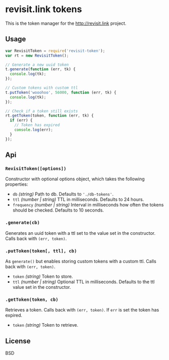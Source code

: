 # revisit.link tokens

This is the token manager for the http://revisit.link project.

## Usage

```js
var RevisitToken = require('revisit-token');
var rt = new RevisitToken();

// Generate a new uuid token
t.generate(function (err, tk) {
  console.log(tk);
});

// Custom tokens with custom ttl
t.putToken('wooohoo', 56000, function (err, tk) {
  console.log(tk);
});

// Check if a token still exists
rt.getToken(token, function (err, tk) {
  if (err) {
    // Token has expired
    console.log(err);
  }
});
```

## Api

### `RevisitToken([options])`

Constructor with optional options object, which takes the following properties:

* `db` *(string)* Path to db. Defaults to `'./db-tokens'`.
* `ttl` *(number | string)* TTL in milliseconds. Defaults to 24 hours.
* `frequency` *(number | string)* Interval in milliseconds how often the tokens should be checked. Defaults to 10 seconds.

### `.generate(cb)`

Generates an uuid token with a ttl set to the value set in the constructor. Calls back with `(err, token)`.

### `.putToken(token[, ttl], cb)`

As `generate()` but enables storing custom tokens with a custom ttl. Calls back with `(err, token)`.

* `token` *(string)* Token to store.
* `ttl` *(number | string)* Optional TTL in milliseconds. Defaults to the ttl value set in the constructor.

### `.getToken(token, cb)`

Retrieves a token. Calls back with `(err, token)`. If `err` is set the token has expired.

* `token` *(string)* Token to retrieve.

## License
BSD
